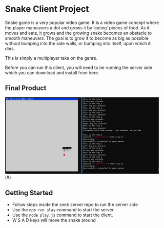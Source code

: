 # Snake Client Project

Snake game is a very popular video game. It is a video game concept where the player maneuvers a dot and grows it by ‘eating’ pieces of food. As it moves and eats, it grows and the growing snake becomes an obstacle to smooth maneuvers. The goal is to grow it to become as big as possible without bumping into the side walls, or bumping into itself, upon which it dies.

This is simply a multiplayer take on the genre.

Before you can run this client, you will need to be running the server side which you can download and install from here. 

## Final Product

![Alt text](./Snake.JPG?raw=true)(#)


## Getting Started

- Follow steps inside the snek server repo to run the server side
- Use the `npm run play` command to start the server
- Use the `node play.js` command to start the client.
- W S A D keys will move the snake around